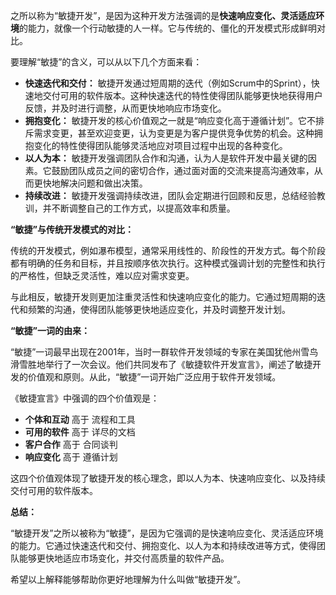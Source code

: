 之所以称为“敏捷开发”，是因为这种开发方法强调的是**快速响应变化、灵活适应环境**的能力，就像一个行动敏捷的人一样。它与传统的、僵化的开发模式形成鲜明对比。

要理解“敏捷”的含义，可以从以下几个方面来看：

- **快速迭代和交付：** 敏捷开发通过短周期的迭代（例如Scrum中的Sprint），快速地交付可用的软件版本。这种快速迭代的特性使得团队能够更快地获得用户反馈，并及时进行调整，从而更快地响应市场变化。
- **拥抱变化：** 敏捷开发的核心价值观之一就是“响应变化高于遵循计划”。它不排斥需求变更，甚至欢迎变更，认为变更是为客户提供竞争优势的机会。这种拥抱变化的特性使得团队能够灵活地应对项目过程中出现的各种变化。
- **以人为本：** 敏捷开发强调团队合作和沟通，认为人是软件开发中最关键的因素。它鼓励团队成员之间的密切合作，通过面对面的交流来提高沟通效率，从而更快地解决问题和做出决策。
- **持续改进：** 敏捷开发强调持续改进，团队会定期进行回顾和反思，总结经验教训，并不断调整自己的工作方式，以提高效率和质量。

**“敏捷”与传统开发模式的对比：**

传统的开发模式，例如瀑布模型，通常采用线性的、阶段性的开发方式。每个阶段都有明确的任务和目标，并且按顺序依次执行。这种模式强调计划的完整性和执行的严格性，但缺乏灵活性，难以应对需求变更。

与此相反，敏捷开发则更加注重灵活性和快速响应变化的能力。它通过短周期的迭代和频繁的沟通，使得团队能够更快地适应变化，并及时调整开发计划。

**“敏捷”一词的由来：**

“敏捷”一词最早出现在2001年，当时一群软件开发领域的专家在美国犹他州雪鸟滑雪胜地举行了一次会议。他们共同发布了《敏捷软件开发宣言》，阐述了敏捷开发的价值观和原则。从此，“敏捷”一词开始广泛应用于软件开发领域。

《敏捷宣言》中强调的四个价值观是：

- **个体和互动** 高于 流程和工具
- **可用的软件** 高于 详尽的文档
- **客户合作** 高于 合同谈判
- **响应变化** 高于 遵循计划

这四个价值观体现了敏捷开发的核心理念，即以人为本、快速响应变化、以及持续交付可用的软件版本。

**总结：**

“敏捷开发”之所以被称为“敏捷”，是因为它强调的是快速响应变化、灵活适应环境的能力。它通过快速迭代和交付、拥抱变化、以人为本和持续改进等方式，使得团队能够更快地适应市场变化，并交付高质量的软件产品。

希望以上解释能够帮助你更好地理解为什么叫做“敏捷开发”。